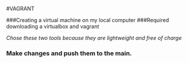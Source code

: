 
#VAGRANT

###Creating a virtual machine on my local computer
###Required downloading a virtualbox and vagrant

*Chose these two tools because they are lightweight and free of charge*

### Make changes and push them to the main.